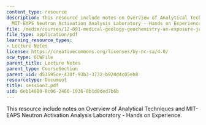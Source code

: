 ```yaml
---
content_type: resource
description: This resource include notes on Overview of Analytical Techniques and
  MIT-EAPS Neutron Activation Analysis Laboratory - Hands on Experience.
file: /media/courses/12-091-medical-geology-geochemistry-an-exposure-january-iap-2006/6eb140808c06246019368b1d8ded7b6b_session3.pdf
file_type: application/pdf
learning_resource_types:
- Lecture Notes
license: https://creativecommons.org/licenses/by-nc-sa/4.0/
ocw_type: OCWFile
parent_title: Lecture Notes
parent_type: CourseSection
parent_uid: d53595ce-430f-93b3-3732-b924d4c05eb8
resourcetype: Document
title: session3.pdf
uid: 6eb14080-8c06-2460-1936-8b1d8ded7b6b
---
```

This resource include notes on Overview of Analytical Techniques and MIT-EAPS Neutron Activation Analysis Laboratory - Hands on Experience.